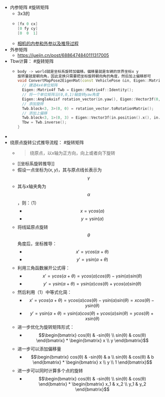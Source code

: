 - 内参矩阵 #旋转矩阵
	- 3x3的
	- ```cpp
	  [fx 0 cx]
	  [0 fy cy]
	  [0  0  1]
	  ```
	- [相机的内参和外参以及推导过程](https://blog.csdn.net/qq_42722197/article/details/135281761)
- 外参矩阵
	- https://juejin.cn/post/6886474840111317005
- Tbw计算： #旋转矩阵
	- ```cpp
	  body -> world就是坐标系旋转加偏移。偏移量就是车辆的世界坐标x y
	  旋转量就是朝向角，因此变换只需要把坐标旋转朝向角的角度，然后加上偏移即可
	  void ConvertMapPose2EigenMat(const VehiclePose &in, Eigen::Matrix4f &Tbw) {
	    // 建造4x4单位矩阵
	    Eigen::Matrix4f Twb = Eigen::Matrix4f::Identity();
	    // 将一个单位矩阵沿(0,0,1)轴旋转yaw角度
	    Eigen::AngleAxisf rotation_vector(in.yaw(), Eigen::Vector3f(0, 0, 1));
	    // 添加旋转
	    Twb.block<3, 3>(0, 0) = rotation_vector.toRotationMatrix();
	    // 添加上偏移
	    Twb.block<3, 1>(0, 3) = Eigen::Vector3f(in.position().x(), in.position().y(), 0);
	    Tbw = Twb.inverse();
	  }
	  ```
-
- 绕原点旋转公式推导流程： #旋转矩阵
	- > 绕原点，以x轴为正方向，向上或者向下旋转
	- [[坐标系旋转推导]]
	- 假设一点坐标为$(x, y)$，其与原点线长表示为$$γ$$
	- 其与x轴夹角为$$α$$，则：（1）
		- $$x = γcos(α)$$
		- $$y = γsin(α)$$
	- 将线延原点旋转$$θ$$角度后，坐标推导：
		- $$x' = γcos(α + θ)$$
		- $$y' = γsin(α + θ)$$
	- 利用三角函数展开公式得：
		- $$x' = γcos(α + θ) = γcos(α)cos(θ) - γsin(α)sin(θ)$$
		- $$y' = γsin(α + θ) = γsin(α)cos(θ) + γcos(α)sin(θ)$$
	- 然后利用（1）中等式化简：
		- $$x' = γcos(α + θ) = γcos(α)cos(θ) - γsin(α)sin(θ) = xcos(θ) - ysin(θ)$$
		- $$y' = γsin(α + θ) = γsin(α)cos(θ) + γcos(α)sin(θ) = ycos(θ) + xsin(θ)$$
	- 进一步优化为旋转矩阵形式：
		- $$\begin{bmatrix}
		  cos(θ) & -sin(θ) \\
		  sin(θ) & cos(θ)
		  \end{bmatrix} * \begin{bmatrix}
		  x \\ y \end{bmatrix}$$
	- 进一步可以添加偏移量
		- $$\begin{bmatrix}
		  cos(θ) & -sin(θ) & a \\
		  sin(θ) & cos(θ) & b
		  \end{bmatrix} * \begin{bmatrix}
		  x \\ y \\ 1 \end{bmatrix}$$
	- 进一步可以同时计算多个点的旋转
		- $$\begin{bmatrix}
		  cos(θ) & -sin(θ) \\
		  sin(θ) & cos(θ)
		  \end{bmatrix} * \begin{bmatrix}
		  x_1 & x_2 \\ y_1 & y_2  \end{bmatrix}$$